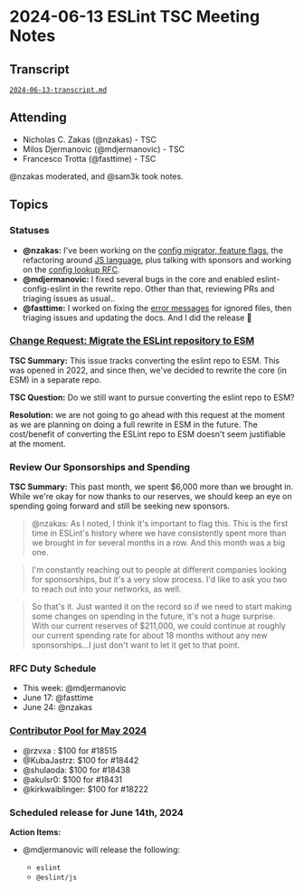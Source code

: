 # 2024-06-13 ESLint TSC Meeting Notes

## Transcript

[`2024-06-13-transcript.md`](2024-06-13-transcript.md)

## Attending

- Nicholas C. Zakas (@nzakas) - TSC
- Milos Djermanovic (@mdjermanovic) - TSC
- Francesco Trotta (@fasttime) - TSC

@nzakas moderated, and @sam3k took notes.

## Topics

### Statuses 

* **@nzakas:**  I've been working on the [config migrator, feature flags](https://github.com/eslint/eslint/pull/18516), the refactoring around [JS language](https://github.com/eslint/eslint/pull/18448), plus talking with sponsors and working on the [config lookup RFC](https://github.com/eslint/eslint/issues/18385).
* **@mdjermanovic:** I fixed several bugs in the core and enabled eslint-config-eslint in the rewrite repo. Other than that, reviewing PRs and triaging issues as usual..
* **@fasttime:** I worked on fixing the [error messages](https://github.com/eslint/eslint/pull/18404) for ignored files, then triaging issues and updating the docs. And I did the release 🙂

### [Change Request: Migrate the ESLint repository to ESM](https://github.com/eslint/eslint/issues/15560)

**TSC Summary:** This issue tracks converting the eslint repo to ESM. This was opened in 2022, and since then, we've decided to rewrite the core (in ESM) in a separate repo.

**TSC Question:** Do we still want to pursue converting the eslint repo to ESM?

**Resolution:** we are not going to go ahead with this request at the moment as we are planning on doing a full rewrite in ESM in the future. The cost/benefit of converting the ESLint repo to ESM doesn't seem justifiable at the moment.

### Review Our Sponsorships and Spending

**TSC Summary:** This past month, we spent $6,000 more than we brought in. While we're okay for now thanks to our reserves, we should keep an eye on spending going forward and still be seeking new sponsors.

> @nzakas: As I noted, I think it's important to flag this. This is the first time in ESLint's history where we have consistently spent more than we brought in for several months in a row. And this month was a big one.

> I'm constantly reaching out to people at different companies looking for sponsorships, but it's a very slow process. I'd like to ask you two to reach out into your networks, as well.

> So that's it. Just wanted it on the record so if we need to start making some changes on spending in the future, it's not a huge surprise. With our current reserves of $211,000, we could continue at roughly our current spending rate for about 18 months without any new sponsorships...I just don't want to let it get to that point.

### RFC Duty Schedule

* This week: @mdjermanovic 
* June 17: @fasttime 
* June 24: @nzakas

### [Contributor Pool for May 2024](https://github.com/issues?q=org%3Aeslint+label%3A%22contributor+pool%22+merged%3A2024-05-01..2024-05-31+)

- @rzvxa : $100 for #18515
- @KubaJastrz: $100 for #18442 
- @shulaoda: $100 for #18438
- @akulsr0: $100 for #18431 
- @kirkwaiblinger: $100 for #18222

### Scheduled release for June 14th, 2024

**Action Items:**

- @mdjermanovic will release the following:

  - `eslint`
  - `@eslint/js`
